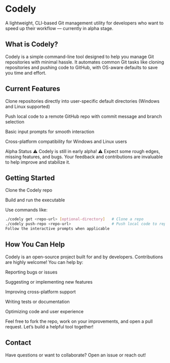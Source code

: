 # Codely
A lightweight, CLI-based Git management utility for developers who want to speed up their workflow — currently in alpha stage.

## What is Codely?
Codely is a simple command-line tool designed to help you manage Git repositories with minimal hassle. It automates common Git tasks like cloning repositories and pushing code to GitHub, with OS-aware defaults to save you time and effort.

## Current Features
Clone repositories directly into user-specific default directories (Windows and Linux supported)

Push local code to a remote GitHub repo with commit message and branch selection

Basic input prompts for smooth interaction

Cross-platform compatibility for Windows and Linux users

Alpha Status
⚠️ Codely is still in early alpha! ⚠️
Expect some rough edges, missing features, and bugs. Your feedback and contributions are invaluable to help improve and stabilize it.

## Getting Started
Clone the Codely repo

Build and run the executable

Use commands like:

```bash
./codely get <repo-url> [optional-directory]   # Clone a repo  
./codely push-repo <repo-url>                  # Push local code to repo  
Follow the interactive prompts when applicable
```
## How You Can Help
Codely is an open-source project built for and by developers. Contributions are highly welcome! You can help by:

Reporting bugs or issues

Suggesting or implementing new features

Improving cross-platform support

Writing tests or documentation

Optimizing code and user experience

Feel free to fork the repo, work on your improvements, and open a pull request. Let’s build a helpful tool together!

## Contact
Have questions or want to collaborate? Open an issue or reach out!

